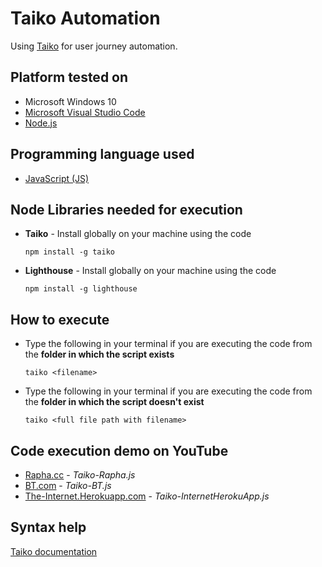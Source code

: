 # Taiko Automation

Using [Taiko](https://github.com/getgauge/taiko) for user journey automation.

## Platform tested on

* Microsoft Windows 10
* [Microsoft Visual Studio Code](https://code.visualstudio.com/Download)
* [Node.js](https://nodejs.org/en/download/)
## Programming language used

* [JavaScript (JS)](https://developer.mozilla.org/en-US/docs/Web/JavaScript)

## Node Libraries needed for execution

* **Taiko** - Install globally on your machine using the code
    ```
    npm install -g taiko
    ```    
* **Lighthouse** - Install globally on your machine using the code
    ```
    npm install -g lighthouse
    ```

## How to execute

* Type the following in your terminal if you are executing the code from the **folder in which the script exists**
    ```
    taiko <filename>
    ```
* Type the following in your terminal if you are executing the code from the **folder in which the script doesn't exist**
    ```
    taiko <full file path with filename>
    ```
## Code execution demo on YouTube
* [Rapha.cc](https://www.youtube.com/watch?v=0ErzwZyZDgY) - _Taiko-Rapha.js_
* [BT.com](https://www.youtube.com/watch?v=-orYOGBYRQc) - _Taiko-BT.js_
* [The-Internet.Herokuapp.com](https://www.youtube.com/watch?v=dp1PeXhXYI4) - _Taiko-InternetHerokuApp.js_

## Syntax help
[Taiko documentation](https://docs.taiko.dev/)